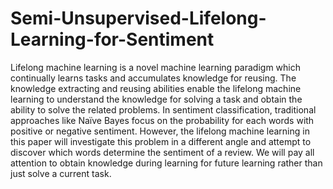 # Semi-Unsupervised-Lifelong-Learning-for-Sentiment
Lifelong machine learning is a novel machine learning paradigm which continually learns tasks and accumulates knowledge for reusing. The knowledge extracting and reusing abilities enable the lifelong machine learning to understand the knowledge for solving a task and obtain the ability to solve the related problems. In sentiment classification, traditional approaches like Naïve Bayes focus on the probability for each words with positive or negative sentiment. However, the lifelong machine learning in this paper will investigate this problem in a different angle and attempt to discover which words determine the sentiment of a review. We will pay all attention to obtain knowledge during learning for future learning rather than just solve a current task.

